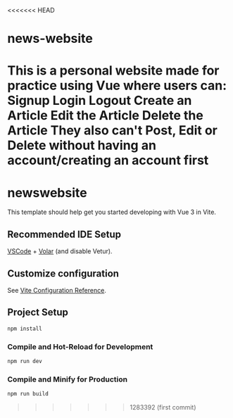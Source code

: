 <<<<<<< HEAD
# news-website

This is a personal website made for practice using Vue where users can:
Signup
Login
Logout
Create an Article
Edit the Article
Delete the Article
They also can't Post, Edit or Delete without having an account/creating an account first
=======
# newswebsite

This template should help get you started developing with Vue 3 in Vite.

## Recommended IDE Setup

[VSCode](https://code.visualstudio.com/) + [Volar](https://marketplace.visualstudio.com/items?itemName=Vue.volar) (and disable Vetur).

## Customize configuration

See [Vite Configuration Reference](https://vite.dev/config/).

## Project Setup

```sh
npm install
```

### Compile and Hot-Reload for Development

```sh
npm run dev
```

### Compile and Minify for Production

```sh
npm run build
```
>>>>>>> 1283392 (first commit)

